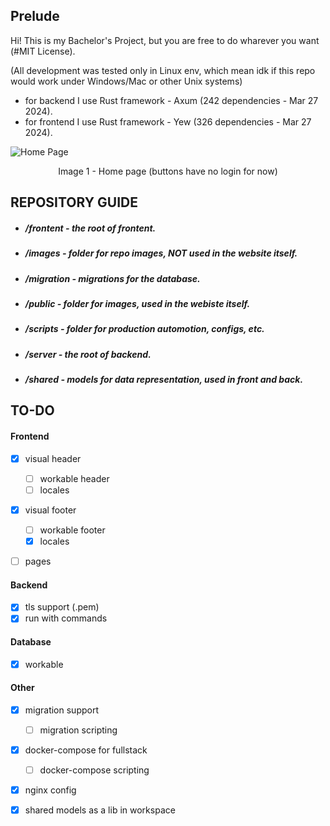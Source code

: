 ## Prelude

Hi! This is my Bachelor's Project, but you are free to do wharever you want (#MIT License).

(All development was tested only in Linux env, which mean idk if this repo would work under Windows/Mac or other Unix systems)

* for backend I use Rust framework - Axum (242 dependencies - Mar 27 2024).
* for frontend I use Rust framework - Yew (326 dependencies - Mar 27 2024).

![Home Page](/images/preview.png)
<p align="center">
    Image 1 - Home page (buttons have no login for now)
</p>

## REPOSITORY GUIDE
* ##### /frontent - the root of frontent.
* ##### /images - folder for repo images, NOT used in the website itself.
* ##### /migration - migrations for the database.
* ##### /public - folder for images, used in the webiste itself.
* ##### /scripts - folder for production automotion, configs, etc.
* ##### /server - the root of backend.
* ##### /shared - models for data representation, used in front and back.



## TO-DO 

#### Frontend

- [x] visual header
    - [ ] workable header
    - [ ] locales

- [x] visual footer
    - [ ] workable footer
    - [x] locales

- [ ] pages


#### Backend

- [x] tls support (.pem)
- [x] run with commands

#### Database

- [x] workable

#### Other

- [x] migration support
    - [ ] migration scripting

- [x] docker-compose for fullstack
    - [ ] docker-compose scripting

- [x] nginx config

- [x] shared models as a lib in workspace